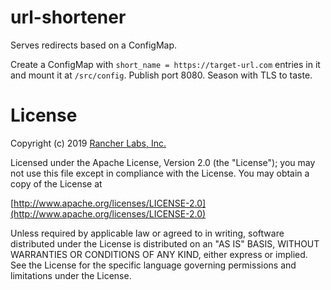 url-shortener
=======

Serves redirects based on a ConfigMap.

Create a ConfigMap with `short_name = https://target-url.com` entries in it and mount it at `/src/config`.  Publish port 8080.  Season with TLS to taste.

License
=======
Copyright (c) 2019 [Rancher Labs, Inc.](http://rancher.com)

Licensed under the Apache License, Version 2.0 (the "License");
you may not use this file except in compliance with the License.
You may obtain a copy of the License at

[http://www.apache.org/licenses/LICENSE-2.0](http://www.apache.org/licenses/LICENSE-2.0)

Unless required by applicable law or agreed to in writing, software
distributed under the License is distributed on an "AS IS" BASIS,
WITHOUT WARRANTIES OR CONDITIONS OF ANY KIND, either express or implied.
See the License for the specific language governing permissions and
limitations under the License.
